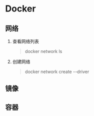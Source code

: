 # Docker

## 网络

1. 查看网络列表

   > docker network ls

2. 创建网络

   > docker network create --driver 

## 镜像



## 容器

